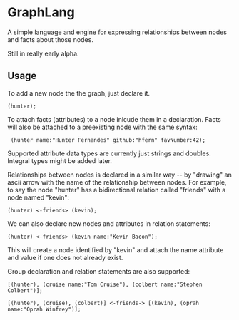 # GraphLang

A simple language and engine for expressing relationships between nodes and facts about those nodes.

Still in really early alpha.

## Usage
To add a new node the the graph, just declare it.
    
    (hunter);

To attach facts (attributes) to a node inlcude them in a declaration. Facts will also be attached to a preexisting node with the same syntax:

     (hunter name:"Hunter Fernandes" github:"hfern" favNumber:42);

Supported attribute data types are currently just strings and doubles. Integral types might be added later.

Relationships between nodes is declared in a similar way -- by "drawing" an ascii arrow with the name of the relationship between nodes. For example, to say the node "hunter" has a bidirectional relation called "friends" with a node named "kevin": 

    (hunter) <-friends> (kevin);

We can also declare new nodes and attributes in relation statements:

    (hunter) <-friends> (kevin name:"Kevin Bacon");

This will create a node identified by "kevin" and attach the name attribute and value if one does not already exist.

Group declaration and relation statements are also supported:
   
    [(hunter), (cruise name:"Tom Cruise"), (colbert name:"Stephen Colbert")];

    [(hunter), (cruise), (colbert)] <-friends-> [(kevin), (oprah name:"Oprah Winfrey")];

